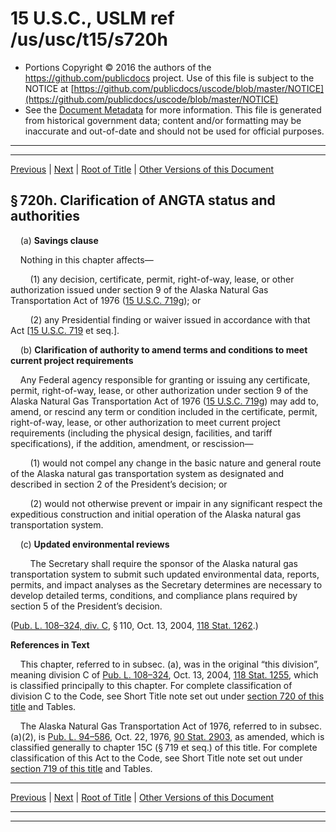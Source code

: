---
---

# 15 U.S.C., USLM ref /us/usc/t15/s720h

* Portions Copyright © 2016 the authors of the https://github.com/publicdocs project.
  Use of this file is subject to the NOTICE at [https://github.com/publicdocs/uscode/blob/master/NOTICE](https://github.com/publicdocs/uscode/blob/master/NOTICE)
* See the [Document Metadata](././../../../..//README.md) for more information.
  This file is generated from historical government data; content and/or formatting may be inaccurate and out-of-date and should not be used for official purposes.

----------
----------

[Previous](./../../../..//us/usc/t15/ch15D/m__us_usc_t15_s720g.md) | [Next](./../../../..//us/usc/t15/ch15D/m__us_usc_t15_s720i.md) | [Root of Title](./../../../../) | [Other Versions of this Document](https://publicdocs.github.io/go/links?ns=uslm&ref=%2Fus%2Fusc%2Ft15%2Fs720h)

## § 720h. Clarification of ANGTA status and authorities

    (a) __Savings clause__ 

    Nothing in this chapter affects—

        (1) any decision, certificate, permit, right-of-way, lease, or other authorization issued under section 9 of the Alaska Natural Gas Transportation Act of 1976 ([15 U.S.C. 719g][/us/usc/t15/s719g]); or

        (2) any Presidential finding or waiver issued in accordance with that Act \[[15 U.S.C. 719][/us/usc/t15/s719] et seq.\].

    (b) __Clarification of authority to amend terms and conditions to meet current project requirements__ 

    Any Federal agency responsible for granting or issuing any certificate, permit, right-of-way, lease, or other authorization under section 9 of the Alaska Natural Gas Transportation Act of 1976 ([15 U.S.C. 719g][/us/usc/t15/s719g]) may add to, amend, or rescind any term or condition included in the certificate, permit, right-of-way, lease, or other authorization to meet current project requirements (including the physical design, facilities, and tariff specifications), if the addition, amendment, or rescission—

        (1) would not compel any change in the basic nature and general route of the Alaska natural gas transportation system as designated and described in section 2 of the President’s decision; or

        (2) would not otherwise prevent or impair in any significant respect the expeditious construction and initial operation of the Alaska natural gas transportation system.

    (c) __Updated environmental reviews__ 

        The Secretary shall require the sponsor of the Alaska natural gas transportation system to submit such updated environmental data, reports, permits, and impact analyses as the Secretary determines are necessary to develop detailed terms, conditions, and compliance plans required by section 5 of the President’s decision.

([Pub. L. 108–324, div. C][/us/pl/108/324/dC], § 110, Oct. 13, 2004, [118 Stat. 1262][/us/stat/118/1262].)

 __References in Text__ 

    This chapter, referred to in subsec. (a), was in the original “this division”, meaning division C of [Pub. L. 108–324][/us/pl/108/324], Oct. 13, 2004, [118 Stat. 1255][/us/stat/118/1255], which is classified principally to this chapter. For complete classification of division C to the Code, see Short Title note set out under [section 720 of this title][/us/usc/t15/s720] and Tables.

    The Alaska Natural Gas Transportation Act of 1976, referred to in subsec. (a)(2), is [Pub. L. 94–586][/us/pl/94/586], Oct. 22, 1976, [90 Stat. 2903][/us/stat/90/2903], as amended, which is classified generally to chapter 15C (§ 719 et seq.) of this title. For complete classification of this Act to the Code, see Short Title note set out under [section 719 of this title][/us/usc/t15/s719] and Tables.

----------

[Previous](./../../../..//us/usc/t15/ch15D/m__us_usc_t15_s720g.md) | [Next](./../../../..//us/usc/t15/ch15D/m__us_usc_t15_s720i.md) | [Root of Title](./../../../../) | [Other Versions of this Document](https://publicdocs.github.io/go/links?ns=uslm&ref=%2Fus%2Fusc%2Ft15%2Fs720h)

----------
----------

[/us/usc/t15/s719g]: https://publicdocs.github.io/go/links?ns=uslm&ref=%2Fus%2Fusc%2Ft15%2Fs719g
[/us/usc/t15/s719]: https://publicdocs.github.io/go/links?ns=uslm&ref=%2Fus%2Fusc%2Ft15%2Fs719
[/us/usc/t15/s719g]: https://publicdocs.github.io/go/links?ns=uslm&ref=%2Fus%2Fusc%2Ft15%2Fs719g
[/us/pl/108/324/dC]: https://publicdocs.github.io/go/links?ns=uslm&ref=%2Fus%2Fpl%2F108%2F324%2FdC
[/us/stat/118/1262]: https://publicdocs.github.io/go/links?ns=uslm&ref=%2Fus%2Fstat%2F118%2F1262
[/us/pl/108/324]: https://publicdocs.github.io/go/links?ns=uslm&ref=%2Fus%2Fpl%2F108%2F324
[/us/stat/118/1255]: https://publicdocs.github.io/go/links?ns=uslm&ref=%2Fus%2Fstat%2F118%2F1255
[/us/usc/t15/s720]: https://publicdocs.github.io/go/links?ns=uslm&ref=%2Fus%2Fusc%2Ft15%2Fs720
[/us/pl/94/586]: https://publicdocs.github.io/go/links?ns=uslm&ref=%2Fus%2Fpl%2F94%2F586
[/us/stat/90/2903]: https://publicdocs.github.io/go/links?ns=uslm&ref=%2Fus%2Fstat%2F90%2F2903
[/us/usc/t15/s719]: https://publicdocs.github.io/go/links?ns=uslm&ref=%2Fus%2Fusc%2Ft15%2Fs719


